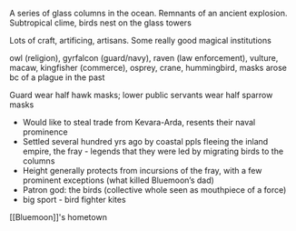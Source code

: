 A series of glass columns in the ocean. Remnants of an ancient explosion. Subtropical clime, birds nest on the glass towers

Lots of craft, artificing, artisans. Some really good magical institutions

owl (religion), gyrfalcon (guard/navy), raven (law enforcement), vulture, macaw, kingfisher (commerce), osprey, crane, hummingbird,
masks arose bc of a plague in the past

Guard wear half hawk masks; lower public servants wear half sparrow masks
- Would like to steal trade from Kevara-Arda, resents their naval prominence
- Settled several hundred yrs ago by coastal ppls fleeing the inland empire, the fray - legends that they were led by migrating birds to the columns
- Height generally protects from incursions of the fray, with a few prominent exceptions (what killed Bluemoon’s dad)
- Patron god: the birds (collective whole seen as mouthpiece of a force)
- big sport - bird fighter kites


[[Bluemoon]]'s hometown